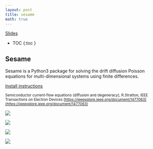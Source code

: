 ```yaml
---
layout: post
title: sesame
math: true
---
```


[Slides](/aic2023/assets/slides/sesame.html)





* TOC
{:toc }


##  Sesame 


Sesame is a Python3 package for solving the drift diffusion Poisson equations for multi-dimensional systems using finite differences.

[Install instructions](https://sesame.readthedocs.io/en/latest/pre/INSTALL_beginner.html)



<sub>Semiconductor current-flow equations (diffusion and degeneracy), R.Stratton,
IEEE Transactions on Electron Devices
[https://ieeexplore.ieee.org/document/1477063](https://ieeexplore.ieee.org/document/1477063)</sub>

![](/aic2023/assets/current_flow.png)


![](/aic2023/assets/sesame_setup.png)


![](/aic2023/assets/sesame_sim.png)


![](/aic2023/assets/sesame_result.png)





